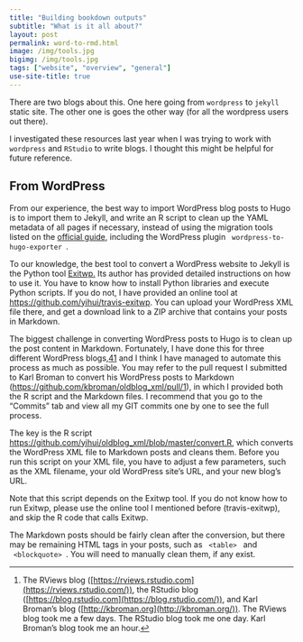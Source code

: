 ```yaml
---
title: "Building bookdown outputs"
subtitle: "What is it all about?"
layout: post
permalink: word-to-rmd.html
image: /img/tools.jpg
bigimg: /img/tools.jpg
tags: ["website", "overview", "general"]
use-site-title: true
---
```


There are two blogs about this. One here going from `wordpress` to `jekyll` static site. The other one is goes the other way (for all the wordpress users out there). 

I investigated these resources last year when I was trying to work with `wordpress` and `RStudio` to write blogs. I thought this might be helpful for future reference.

## From WordPress

From our experience, the best way to import WordPress blog posts to Hugo is to import them to Jekyll, and write an R script to clean up the YAML metadata of all pages if necessary, instead of using the migration tools listed on the [official guide,](https://gohugo.io/tools/) including the WordPress plugin ` wordpress-to-hugo-exporter `.

To our knowledge, the best tool to convert a WordPress website to Jekyll is the Python tool [Exitwp.](https://github.com/thomasf/exitwp) Its author has provided detailed instructions on how to use it. You have to know how to install Python libraries and execute Python scripts. If you do not, I have provided an online tool at https://github.com/yihui/travis-exitwp. You can upload your WordPress XML file there, and get a download link to a ZIP archive that contains your posts in Markdown.

The biggest challenge in converting WordPress posts to Hugo is to clean up the post content in Markdown. Fortunately, I have done this for three different WordPress blogs,[41](https://bookdown.org/yihui/blogdown/from-wordpress.html#fn41) and I think I have managed to automate this process as much as possible. You may refer to the pull request I submitted to Karl Broman to convert his WordPress posts to Markdown (https://github.com/kbroman/oldblog_xml/pull/1), in which I provided both the R script and the Markdown files. I recommend that you go to the “Commits” tab and view all my GIT commits one by one to see the full process.

The key is the R script https://github.com/yihui/oldblog_xml/blob/master/convert.R, which converts the WordPress XML file to Markdown posts and cleans them. Before you run this script on your XML file, you have to adjust a few parameters, such as the XML filename, your old WordPress site’s URL, and your new blog’s URL.

Note that this script depends on the Exitwp tool. If you do not know how to run Exitwp, please use the online tool I mentioned before (travis-exitwp), and skip the R code that calls Exitwp.

The Markdown posts should be fairly clean after the conversion, but there may be remaining HTML tags in your posts, such as ` <table> ` and ` <blockquote> `. You will need to manually clean them, if any exist.

* * *

1. The RViews blog ([https://rviews.rstudio.com](https://rviews.rstudio.com/)), the RStudio blog ([https://blog.rstudio.com](https://blog.rstudio.com/)), and Karl Broman’s blog ([http://kbroman.org](http://kbroman.org/)). The RViews blog took me a few days. The RStudio blog took me one day. Karl Broman’s blog took me an hour.[↩](https://bookdown.org/yihui/blogdown/from-wordpress.html#fnref41)
